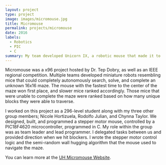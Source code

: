 ```yaml
---
layout: project
type: project
image: images/micromouse.jpg
title: Micromouse
permalink: projects/micromouse
date: 2016
labels:
  - Robotics
  - PIC
  - C
summary: My team developed Unicorn IX, a robotic mouse that made it to the center of a 16x16 maze.
---
```



Micromouse was a x96 project hosted by Dr. Tep Dobry, as well as an IEEE regional competition. Multiple teams developed miniature robots resembling mice that could completely autonomously search, solve, and complete an unknown 16x16 maze. The mouse with the fastest time to the center of the maze won first place, and slower mice ranked accordingly. Those mice that were unable to complete the maze were ranked based on how many unique blocks they were able to traverse.

I worked on this project as a 296-level student along with my three other group members; Nicole Hortizuela, Rodolfo Julian, and Chynna Taylor. We designed, built, and programmed a stepper motor mouse, controlled by a PIC18F4620 microcontroller, programmed in C. My role within the group was as team leader and lead programmer. I delegated tasks between us and provided direction when we hit blockers. I wrote the stepper motor control logic and the semi-random wall hugging algorithm that the mouse used to navigate the maze.

You can learn more at the [UH Micromouse Website](http://www-ee.eng.hawaii.edu/~mmouse/about.html).



